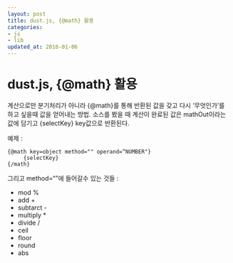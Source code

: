 ```yaml
---
layout: post
title: dust.js, {@math} 활용
categories: 
- js
- lib
updated_at: 2016-01-06
---
```


# dust.js, {@math} 활용

계산으로만 분기처리가 아니라 {@math}를 통해 반환된 값을 갖고 다시 ‘무엇인가’를 하고 싶을때 값을 얻어내는 방법. 소스를 봤을 때 계산이 완료된 값은 mathOut이라는 값에 담기고 {selectKey} key값으로 반환된다. 

예제 : 

~~~
{@math key=object method="" operand=“NUMBER"}
     {selectKey}
{/math}
~~~

그리고 method=“”에 들어갈수 있는 것들 : 

* mod %
* add + 
* subtarct - 
* multiply * 
* divide / 
* ceil
* floor
* round
* abs
